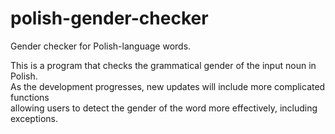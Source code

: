 # polish-gender-checker
Gender checker for Polish-language words.

This is a program that checks the grammatical gender of the input noun in Polish.<br>
As the development progresses, new updates will include more complicated functions<br>
allowing users to detect the gender of the word more effectively, including exceptions.

